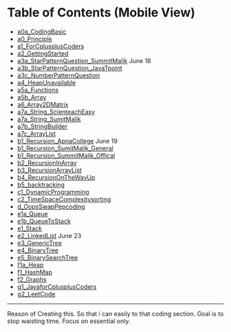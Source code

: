 # Table of Contents (Mobile View)
- [a0a_CodingBasic](src/a0a_CodingBasic) 
- [a0_Principle](src/a0_Principle)
- [a1_ForCplusplusCoders](src/a1_ForCplusplusCoders)
- [a2_GettingStarted](src/a2_GettingStarted)
- [a3a_StarPatternQuestion_SummitMalik](src/a3a_StarPatternQuestion_SummitMalik) June 18
- [a3b_StarPatternQuestion_JavaTpoint](src/a3b_StarPatternQuestion_JavaTpoint)
- [a3c_NumberPatternQuestion](src/a3c_NumberPatternQuestion)
- [a4_HeapUnavailable](src/a4_HeapUnavailable)
- [a5a_Functions](src/a5a_Functions)
- [a5b_Array](src/a5b_Array)
- [a6_Array2DMatrix](src/a6_Array2DMatrix)
- [a7a_String_ScienteachEasy](src/a7a_String_ScienteachEasy)
- [a7a_String_SumitMalik](src/a7a_String_SumitMalik)
- [a7b_StringBuilder](src/a7b_StringBuilder)
- [a7c_ArrayList](src/a7c_ArrayList)
- [b1_Recursion_ApnaCollege](src/b1_Recursion_ApnaCollege) June 19
- [b1_Recursion_SumitMalik_General](src/b1_Recursion_SumitMalik_General)
- [b1_Recursion_SummitMalik_Offical](src/b1_Recursion_SummitMalik_Offical)
- [b2_RecursionInArray](src/b2_RecursionInArray)
- [b3_RecursionArrayList](src/b3_RecursionArrayList)
- [b4_RecursionOnTheWayUp](src/b4_RecursionOnTheWayUp)
- [b5_backtracking](src/b5_backtracking)
- [c1_DynamicProgramming](src/c1_DynamicProgramming)
- [c2_TimeSpaceComplexitysorting](src/c2_TimeSpaceComplexitysorting/_Sorting.java)
- [d_OopsSwapPepcoding](src/d_OopsSwapPepcoding)
- [e1a_Queue](src/e1a_Queue)
- [e1b_QueueToStack](src/e1b_QueueToStack)
- [e1_Stack](src/e1_Stack)
- [e2_LinkedList](src/e2_LinkedList/_LinkedListBasic.java) June 23
- [e3_GenericTree](src/e3_GenericTree)
- [e4_BinaryTree](src/e4_BinaryTree)
- [e5_BinarySearchTree](src/e5_BinarySearchTree)
- [f1a_Heap](src/f1a_Heap)
- [f1_HashMap](src/f1_HashMap)
- [f2_Graphs](src/f2_Graphs)
- [g1_JavaforCplusplusCoders](src/g1_JavaforCplusplusCoders)
- [g2_LeetCode](src/g2_LeetCode)

---
Reason of Creating this. So that i can easily to that coding section.
Goal is to stop waisting time.
Focus on essential only.
